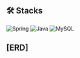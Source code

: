 ## 🛠 Stacks
![Spring](https://img.shields.io/badge/Spring-6DB33F?style=flat-square&logo=Spring&logoColor=white)
![Java](https://img.shields.io/badge/Java-007396?style=flat-square&logo=java&logoColor=white")
![MySQL](https://img.shields.io/badge/MySql-4479A1?style=flat-square&logo=mysql&logoColor=white)

## [ERD]

